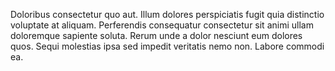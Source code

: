 Doloribus consectetur quo aut. Illum dolores perspiciatis fugit quia distinctio voluptate at aliquam. Perferendis consequatur consectetur sit animi ullam doloremque sapiente soluta. Rerum unde a dolor nesciunt eum dolores quos. Sequi molestias ipsa sed impedit veritatis nemo non. Labore commodi ea.